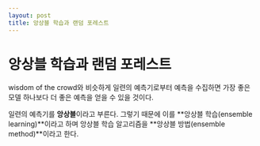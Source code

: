 ```yaml
---
layout: post
title: 앙상블 학습과 랜덤 포레스트
---
```


# 앙상블 학습과 랜덤 포레스트

wisdom of the crowd와 비슷하게 일련의 예측기로부터 예측을 수집하면 가장 좋은 모델 하나보다 더 좋은 예측을 얻을 수 있을 것이다.

일련의 예측기를 **앙상블**이라고 부른다. 그렇기 때문에 이를 **앙상블 학습(ensemble learning)**이라고 하며 앙상블 학습 알고리즘을 **앙상블 방법(ensemble method)**이라고 한다.
<!--stackedit_data:
eyJoaXN0b3J5IjpbLTEyMjEyMjc4MDAsLTExOTI5OTU3MTldfQ
==
-->